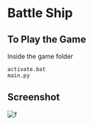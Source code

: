 # Battle Ship

## To Play the Game
Inside the game folder

```
activate.bat
main.py
```

## Screenshot
![f](https://github.com/pyTimK/Battle-Ship/blob/main/Battle%20Ship%20Screenshot.png)

